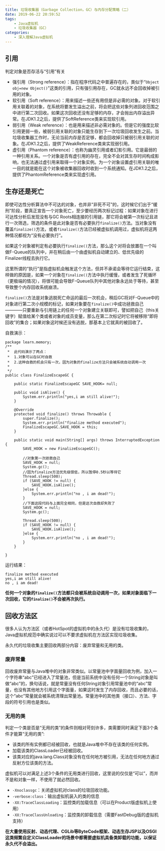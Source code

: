 ```yaml
---
title: 垃圾收集器（Garbage Collection，GC）与内存分配策略（二）
date: 2019-06-22 20:59:52
tags:
	- Java虚拟机
	- 垃圾收集器（GC）
categories:
	- 深入理解Java虚拟机
---
```


## 引用

判定对象是否存活与“引用”有关

- 强引用（Strong reference）：指在程序代码之中普遍存在的，类似于“`Object obj=new Object()`”这类的引用，只有强引用存在，GC就永远不会回收掉被引用的对象。
- 软引用（Soft reference）：用来描述一些还有用但是非必需的对象。对于软引用关联着的对象，在系统将要发生溢出之前，将会把这些对象列进回收范围之中进行第二次回收。如果这次回收还没有足够的内存，才会抛出内存溢出异常。在JDK1.2之后，提供了SoftReference类来实现软引用。
- 弱引用（Weak reference）：也是用来描述非必需对象的。但是它的强度比软引用更弱一些，被弱引用关联的对象只能生存到下一次垃圾回收发生之前。当垃圾收集器工作时，无论当前内存是否足够，都会回收掉只被弱引用关联的对象。在JDK1.2之后，提供了WeakReference类来实现弱引用。
- 虚引用（Phantom reference）：也称为幽灵引用或者幻影引用。它是最弱的一种引用关系。一个对象是否有虚引用的存在，完全不会对其生存时间构成影响，也无法通过虚引用来取得一个对象实例。为一个对象设置虚引用关联的唯一目的就是能在这个对象被收集器回收时收到一个系统通知。在JDK1.2之后，提供了PhantomReference类来实现虚引用。

## 生存还是死亡

即使可达性分析算法中不可达的对象，也并非“非死不可”的，这时候它们出于“缓刑”阶段，要真正宣告一个对象死亡，至少要经历两次标记过程：如果对象在进行可达性分析后发现没有与GC Roots相连接的引用链，那它将会被第一次标记且进行一次筛选，筛选的条件是此对象是否有必要执行`finalize()`方法。当对象没有覆盖`finalize()`方法，或者`finalize()`方法已经被虚拟机调用过，虚拟机将这两种情况都视为“没有必要执行”。

如果这个对象被判定有必要执行`finalize()`方法，那么这个对将会放置在一个叫做F-Queue的队列中，并在稍后由一个由虚拟机自动建立的、低优先级的Finalizer线程去执行它。

这里所谓的“执行”是指虚拟机会触发这个方法，但并不承诺会等待它运行结束，这样做的原因是，如果一个对象在`finalize()`方法中执行缓慢，或者发生了死循环（更极端的情况），将很可能会导致F-Queue队列中其他对象永远处于等待，甚至导致整个内存回收系统崩溃。

`finalize()`方法是对象逃脱死亡命运的最后一次机会，稍后GC将对F-Queue中的对象进行第二次小规模的标记，如果对象要在`finalize()`中成功拯救自己————只要重新与引用链上的任何一个对象建立关联即可，譬如把自己（this关键字）赋值给某个类或者对象的成员变量，那么在第二次标记时它将被移除“即将回收”的集合；如果对象这时候还没有逃脱，那基本上它就真的被回收了。

<!-- more-->

自救演示：
```
package learn.memory;
/**
 * 	此代码演示了两点：
 * 	1.对象可以在GC时自救
 * 	2.这种自救的机会只有一次，因为对象的finalize方法只会被系统自动调用一次
 *
 */
public class FinalizeEscapeGC {
	
	public static FinalizeEscapeGC SAVE_HOOK= null;
	
	public void isAlive() {
		System.err.println("yes,i am still alive!");
	}

	@Override
	protected void finalize() throws Throwable {
		super.finalize();
		System.err.println("finalize method executed");
		FinalizeEscapeGC.SAVE_HOOK = this;
	}
	
	public static void main(String[] args) throws InterruptedException {
		SAVE_HOOK = new FinalizeEscapeGC();
		
		//对象第一次拯救自己
		SAVE_HOOK = null;
		System.gc();
		//因为finalize方法优先级很低，所以暂停0.5秒以等待它
		Thread.sleep(500);
		if (SAVE_HOOK != null) {
			SAVE_HOOK.isAlive();
		}else {
			System.err.println("no , i am dead!");
		}
		//下面这段代码与上面完全相同，但是这次自救却失败了
		SAVE_HOOK = null;
		System.gc();
		
		Thread.sleep(500);
		if (SAVE_HOOK != null) {
			SAVE_HOOK.isAlive();
		}else {
			System.err.println("no , i am dead!");
		}
	}
	
}
```
运行结果：
```
finalize method executed
yes,i am still alive!
no , i am dead!
```

**任何一个对象的`finalize()`方法都只会被系统自动调用一次，如果对象面临下一次回收，它的`finalize()`不会被再次执行。**

## 回收方法区

很多人认为方法区（或者HotSpot的虚拟机中的永久代）是没有垃圾收集的，Java虚拟机规范中确实说过可以不要求虚拟机在方法区实现垃圾收集。

永久代的垃圾收集主要回收两部分内容：废弃常量和无用的类。

### 废弃常量

回收废弃常量与Java堆中的对象非常类似。以常量池中字面量回收为例，加入一个字符串“abc”已经进入了常量池，但是当前系统中没有任何一个String对象是叫做“abc”的，换句话说，就是常量没有任何String对象引用常量池中的“abc”常量，也没有其他地方引用这个字面量，如果这时发生了内存回收，而且必要的话，这个“abc”常量就会被系统清理出常量池。常量池中的其他类（接口）、方法、字段的符号引用也是类似。

### 无用的类

判定一个类是否是“无用的类”的条件则相对苛刻许多，类需要同时满足下面3个条件才能算“无用的类”:

- 该类的所有实例都已经被回收，也就是Java堆中不存在该类的任何实例。
- 加载该类的ClassLoader已经被回收。
- 该类对应的java.lang.Class对象没有在任何地方被引用，无法在任何地方通过反射方位该类的方法。

虚拟机可以对满足上述3个条件的无用类进行回收，这里说的仅仅是“可以”，而并不是和对象一样，不使用了就必然回收。

- `-Xnoclassgc`：关闭虚拟机对class的垃圾回收功能。
- `-verbose:class`：输出虚拟机装入的类的信息
- `-XX:TraceClassLoading`：监控类的加载信息（可以在Product版虚拟机上使用）
- `-XX:TraceClassUnloading`：监控类的卸载信息（需要FastDebug版的虚拟机支持）

**在大量使用反射、动态代理、CGLib等ByteCode框架、动态生存JSP以及OSGI这类频繁自定义ClassLoader的场景中都需要虚拟机具备类卸载的功能，以保证永久代不会溢出。**